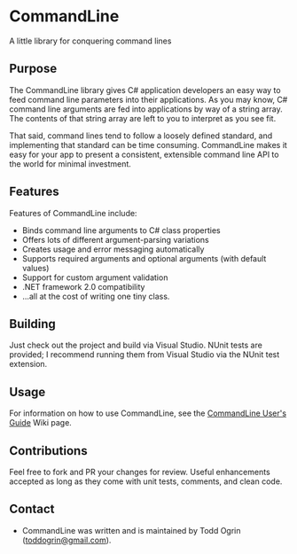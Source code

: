 # CommandLine #

A little library for conquering command lines

## Purpose ##

The CommandLine library gives C# application developers an easy way to feed command line parameters into their applications. As you may know, C# command line arguments are fed into applications by way of a string array. The contents of that string array are left to you to interpret as you see fit. 

That said, command lines tend to follow a loosely defined standard, and implementing that standard can be time consuming. CommandLine makes it easy for your app to present a consistent, extensible command line API to the world for minimal investment.

## Features ##

Features of CommandLine include:

* Binds command line arguments to C# class properties
* Offers lots of different argument-parsing variations
* Creates usage and error messaging automatically
* Supports required arguments and optional arguments (with default values)
* Support for custom argument validation
* .NET framework 2.0 compatibility
* ...all at the cost of writing one tiny class.

## Building ##

Just check out the project and build via Visual Studio. NUnit tests are provided; I recommend running them from Visual Studio via the NUnit test extension.

## Usage ##

For information on how to use CommandLine, see the [CommandLine User's Guide](https://github.com/toddogrin/CommandLine/wiki/CommandLine-User's-Guide) Wiki page.

## Contributions ##

Feel free to fork and PR your changes for review. Useful enhancements accepted as long as they come with unit tests, comments, and clean code.

## Contact ##

* CommandLine was written and is maintained by Todd Ogrin (<toddogrin@gmail.com>).
